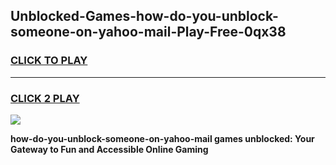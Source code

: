 
## Unblocked-Games-how-do-you-unblock-someone-on-yahoo-mail-Play-Free-0qx38
<h3>
<a href="https://premium76.site?title=how-do-you-unblock-someone-on-yahoo-mail&ref=18A1">CLICK TO PLAY</a></h3>
<hr>

<h3>
<a href="https://premium76.site?title=how-do-you-unblock-someone-on-yahoo-mail&ref=18A1">CLICK 2 PLAY</a>
  
</h3>

<a href="https://premium76.site?title=how-do-you-unblock-someone-on-yahoo-mail&ref=18A1"><img src="https://clearcache.store/games.png"></a>


**how-do-you-unblock-someone-on-yahoo-mail games unblocked: Your Gateway to Fun and Accessible Online Gaming**
